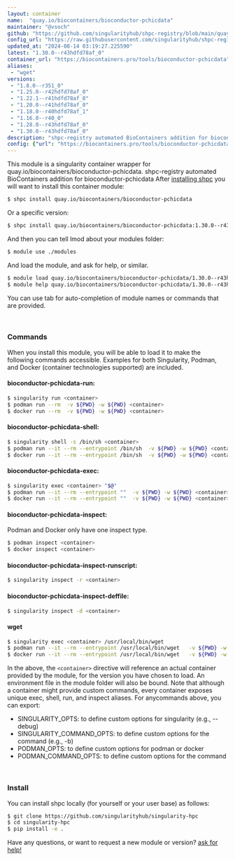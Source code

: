 ```yaml
---
layout: container
name:  "quay.io/biocontainers/bioconductor-pchicdata"
maintainer: "@vsoch"
github: "https://github.com/singularityhub/shpc-registry/blob/main/quay.io/biocontainers/bioconductor-pchicdata/container.yaml"
config_url: "https://raw.githubusercontent.com/singularityhub/shpc-registry/main/quay.io/biocontainers/bioconductor-pchicdata/container.yaml"
updated_at: "2024-08-14 03:19:27.225590"
latest: "1.30.0--r43hdfd78af_0"
container_url: "https://biocontainers.pro/tools/bioconductor-pchicdata"
aliases:
 - "wget"
versions:
 - "1.8.0--r351_0"
 - "1.25.0--r42hdfd78af_0"
 - "1.22.1--r41hdfd78af_0"
 - "1.20.0--r41hdfd78af_0"
 - "1.18.0--r40hdfd78af_1"
 - "1.16.0--r40_0"
 - "1.28.0--r43hdfd78af_0"
 - "1.30.0--r43hdfd78af_0"
description: "shpc-registry automated BioContainers addition for bioconductor-pchicdata"
config: {"url": "https://biocontainers.pro/tools/bioconductor-pchicdata", "maintainer": "@vsoch", "description": "shpc-registry automated BioContainers addition for bioconductor-pchicdata", "latest": {"1.30.0--r43hdfd78af_0": "sha256:5b6c54831749f77b2eb19d25786f265e56f87a60cbc2440ff99985cd69da1952"}, "tags": {"1.8.0--r351_0": "sha256:f3e8d34c794abe5790beffc778fa11900b0ba99eb140d56f6a4b0bde4d858b55", "1.25.0--r42hdfd78af_0": "sha256:72a25ceae4e7d0009f1224e957e5c7bbcd646c94a7f74d51fc8c469a4efb4269", "1.22.1--r41hdfd78af_0": "sha256:54bdc42d3e9f62c940de0051d2c5079b206f6f21f698f003ae7ab1ef5bd45d1a", "1.20.0--r41hdfd78af_0": "sha256:9d3843ab34f3a40b7712e7635da9ec7b62d8371be02c78b57de7c57d2fec298e", "1.18.0--r40hdfd78af_1": "sha256:1bddf40408f5380abb61e6d0ea552e928e7818ba2429b7ffdd2eaee72afd8085", "1.16.0--r40_0": "sha256:e740e4a8dec773eac03238a09faa3b55c3e7dce39aa22febdd03bcac9a5a6d00", "1.28.0--r43hdfd78af_0": "sha256:266d4cee64caf2482d73fd3627eecdee3aa89d64583e40f471e496bf468f4857", "1.30.0--r43hdfd78af_0": "sha256:5b6c54831749f77b2eb19d25786f265e56f87a60cbc2440ff99985cd69da1952"}, "docker": "quay.io/biocontainers/bioconductor-pchicdata", "aliases": {"wget": "/usr/local/bin/wget"}}
---
```


This module is a singularity container wrapper for quay.io/biocontainers/bioconductor-pchicdata.
shpc-registry automated BioContainers addition for bioconductor-pchicdata
After [installing shpc](#install) you will want to install this container module:


```bash
$ shpc install quay.io/biocontainers/bioconductor-pchicdata
```

Or a specific version:

```bash
$ shpc install quay.io/biocontainers/bioconductor-pchicdata:1.30.0--r43hdfd78af_0
```

And then you can tell lmod about your modules folder:

```bash
$ module use ./modules
```

And load the module, and ask for help, or similar.

```bash
$ module load quay.io/biocontainers/bioconductor-pchicdata/1.30.0--r43hdfd78af_0
$ module help quay.io/biocontainers/bioconductor-pchicdata/1.30.0--r43hdfd78af_0
```

You can use tab for auto-completion of module names or commands that are provided.

<br>

### Commands

When you install this module, you will be able to load it to make the following commands accessible.
Examples for both Singularity, Podman, and Docker (container technologies supported) are included.

#### bioconductor-pchicdata-run:

```bash
$ singularity run <container>
$ podman run --rm  -v ${PWD} -w ${PWD} <container>
$ docker run --rm  -v ${PWD} -w ${PWD} <container>
```

#### bioconductor-pchicdata-shell:

```bash
$ singularity shell -s /bin/sh <container>
$ podman run --it --rm --entrypoint /bin/sh  -v ${PWD} -w ${PWD} <container>
$ docker run --it --rm --entrypoint /bin/sh  -v ${PWD} -w ${PWD} <container>
```

#### bioconductor-pchicdata-exec:

```bash
$ singularity exec <container> "$@"
$ podman run --it --rm --entrypoint ""  -v ${PWD} -w ${PWD} <container> "$@"
$ docker run --it --rm --entrypoint ""  -v ${PWD} -w ${PWD} <container> "$@"
```

#### bioconductor-pchicdata-inspect:

Podman and Docker only have one inspect type.

```bash
$ podman inspect <container>
$ docker inspect <container>
```

#### bioconductor-pchicdata-inspect-runscript:

```bash
$ singularity inspect -r <container>
```

#### bioconductor-pchicdata-inspect-deffile:

```bash
$ singularity inspect -d <container>
```


#### wget

```bash
$ singularity exec <container> /usr/local/bin/wget
$ podman run --it --rm --entrypoint /usr/local/bin/wget   -v ${PWD} -w ${PWD} <container> -c " $@"
$ docker run --it --rm --entrypoint /usr/local/bin/wget   -v ${PWD} -w ${PWD} <container> -c " $@"
```



In the above, the `<container>` directive will reference an actual container provided
by the module, for the version you have chosen to load. An environment file in the
module folder will also be bound. Note that although a container
might provide custom commands, every container exposes unique exec, shell, run, and
inspect aliases. For anycommands above, you can export:

 - SINGULARITY_OPTS: to define custom options for singularity (e.g., --debug)
 - SINGULARITY_COMMAND_OPTS: to define custom options for the command (e.g., -b)
 - PODMAN_OPTS: to define custom options for podman or docker
 - PODMAN_COMMAND_OPTS: to define custom options for the command

<br>

### Install

You can install shpc locally (for yourself or your user base) as follows:

```bash
$ git clone https://github.com/singularityhub/singularity-hpc
$ cd singularity-hpc
$ pip install -e .
```

Have any questions, or want to request a new module or version? [ask for help!](https://github.com/singularityhub/singularity-hpc/issues)
